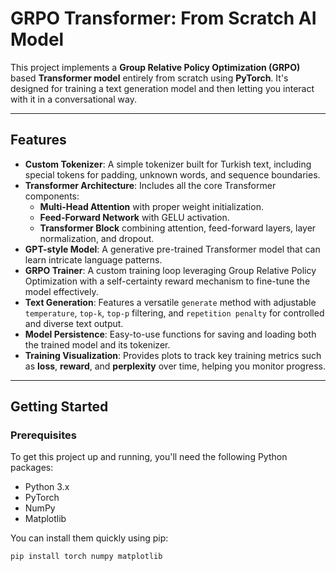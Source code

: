 # GRPO Transformer: From Scratch AI Model

This project implements a **Group Relative Policy Optimization (GRPO)** based **Transformer model** entirely from scratch using **PyTorch**. It's designed for training a text generation model and then letting you interact with it in a conversational way.

---

## Features

* **Custom Tokenizer**: A simple tokenizer built for Turkish text, including special tokens for padding, unknown words, and sequence boundaries.
* **Transformer Architecture**: Includes all the core Transformer components:
    * **Multi-Head Attention** with proper weight initialization.
    * **Feed-Forward Network** with GELU activation.
    * **Transformer Block** combining attention, feed-forward layers, layer normalization, and dropout.
* **GPT-style Model**: A generative pre-trained Transformer model that can learn intricate language patterns.
* **GRPO Trainer**: A custom training loop leveraging Group Relative Policy Optimization with a self-certainty reward mechanism to fine-tune the model effectively.
* **Text Generation**: Features a versatile `generate` method with adjustable `temperature`, `top-k`, `top-p` filtering, and `repetition penalty` for controlled and diverse text output.
* **Model Persistence**: Easy-to-use functions for saving and loading both the trained model and its tokenizer.
* **Training Visualization**: Provides plots to track key training metrics such as **loss**, **reward**, and **perplexity** over time, helping you monitor progress.

---

## Getting Started

### Prerequisites

To get this project up and running, you'll need the following Python packages:

* Python 3.x
* PyTorch
* NumPy
* Matplotlib

You can install them quickly using pip:

```bash
pip install torch numpy matplotlib
